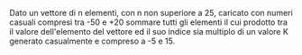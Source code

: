Dato un vettore di n elementi, con n non superiore a 25, caricato con numeri casuali compresi tra -50 e +20 sommare tutti gli elementi il cui prodotto tra il valore dell'elemento del vettore ed il suo indice sia multiplo di un valore K generato casualmente e compreso a -5 e 15.